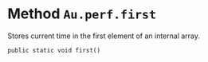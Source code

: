 # Method `Au.perf.first`

Stores current time in the first element of an internal array.

```
public static void first()
```
